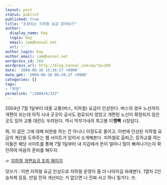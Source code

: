 ```yaml
---
layout: post
status: publish
published: true
title: "조정되는 지하철 요금 알아보기"
author:
  display_name: Kay
  login: Kay
  email: iam@hannal.net
  url: ''
author_login: Kay
author_email: iam@hannal.net
wordpress_id: 269
wordpress_url: http://blog.hannal.com/wp/?p=269
date: '2004-06-16 15:26:27 +0900'
date_gmt: '2004-06-16 06:26:27 +0900'
categories: []
tags:
- "희망"
permalink: "/2004/6/322"
---
```

<p>2004년 7월 1일부터 대중 교통(버스, 지하철) 요금이 인상한다. 버스의 경우 노선까지 개편이 되는데 아직 시내 곳곳이 공사도 완료되지 않았고 개편된 노선이 확정되지 않은 곳도 있어 교통 대란도 우려된다. 역시 막무가내의 최고봉 이<b>맹빡</b> 시장답다.</p>
<p>뭐, 이 글은 그에 대해 비판을 하는 건 아니니 이정도로 줄이고, 이번에 인상된 지하철 요금의 계산을 도와주는 웹 사이트가 있어서 소개해본다. 지하철로 출퇴근, 등하교를 하는 이들은 해당 사이트를 통해 7월 1일부터 내 지갑에서 돈이 얼마나 많이 빠져나가는지 확인하여 마음의 준비를 해두자.</p>
<p>☞ <a href="http://bus.seoul.go.kr/bus/toll.asp" target="_blank">지하철 개편요금 조회 페이지</a></p>
<p>덧쓰기 : 이번 지하철 요금 인상으로 지하철 운영이 좀 더 나아지길 바래본다. 1열차 2인 승차제 등등. 만일 전혀 개선되는 거 없으면 나 진짜 사고 하나 칠거다. 쓰.</p>
